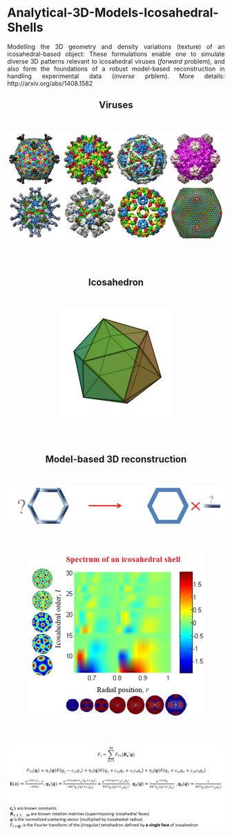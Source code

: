 # Analytical-3D-Models-Icosahedral-Shells
<p align="justify">
Modelling the 3D geometry and density variations (texture) of an icosahedral-based object: These formulations enable one to simulate diverse 3D patterns relevant to icosahedral viruses (<i>forward</i> problem), and also form the foundations of a robust model-based reconstruction in handling experimental data (<i>inverse</i> prblem). More details:
http://arxiv.org/abs/1408.1582
</p>
<p align="center">
<b><h2 align="center">Viruses</h1></2>
<br/>
<p align="center">
<img src="./virus_collage.jpg"></img>
</p>
<br/>
<br/>
<b><h2 align="center">Icosahedron</h1></2>
<br/>
<p align="center">
<img src="./Icosahedron.gif"></img>
</p>
<br/>
<br/>
<b><h2 align="center">Model-based 3D reconstruction</h1></2>
<br/>
<p align="center">
<img src="./modelBased.png"></img>
</p>
<br/>
<br/>
<p align="center">
<img src="./Spectrum.png"></img>
</p>
<br/>
<br/>
<p align="center">
<img src="./analyticalFT.png"></img>
</p>


